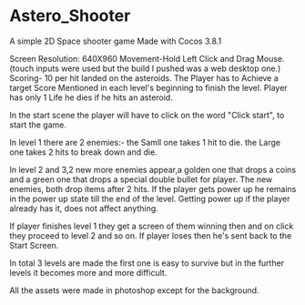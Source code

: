 # Astero_Shooter
A simple 2D Space shooter game Made with Cocos 3.8.1

Screen Resolution: 640X960
Movement-Hold Left Click and Drag Mouse. (touch inputs were used but the build I pushed was a web desktop one.) 
Scoring- 10 per hit landed on the asteroids.
The Player has to Achieve a target Score Mentioned in each level's beginning to finish the level.
Player has only 1 Life he dies if he hits an asteroid.

In the start scene the player will have to click on the word "Click start", to start the game. 

In level 1 there are 2 enemies:-
the Samll one takes 1 hit to die.
the Large one takes 2 hits to break down and die.

In level 2 and 3,2 new more enemies appear,a golden one that drops a coins and a green one that drops a special double bullet for player. The new enemies, both drop items after 2 hits.
If the player gets power up he remains in the power up state till the end of the level.
Getting power up if the player already has it, does not affect anything.

If player finishes level 1 they get a screen of them winning then and on click they proceed to level 2 and so on.
If player loses then he's sent back to the Start Screen.

In total 3 levels are made the first one is easy to survive but in the further levels it becomes more and more difficult.

All the assets were made in photoshop except for the background.
